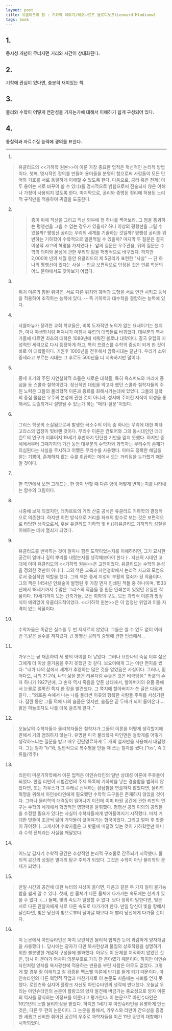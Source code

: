 ```yaml
---
layout: post
title: 유클리드의 창 : 기하학 이야기/레오나르드 믈로디노프(Leonard Mlodinow)
tags: book
---
```


## 1. 
동시성 개념이 무너지면 거리와 시간이 상대화된다.

## 2.
기학에 관심이 있다면, 충분히 재미있는 책.

## 3.
물리와 수학이 어떻게 연관성을 가지는가에 대해서 이해하기 쉽게 구성되어 있다.

## 4. 
통찰력과 자료수집 능력에 경의를 표한다.

- - -
 
1. 
> 유클리드의 <<기하학 원본>>이 이룬 가장 중요한 업적은 혁신적인 논리적 방법이다. 첫째, 명시적인 정의를 만들어 용어들을 분명히 함으로써 사람들이 모든 단어와 기호를 서로 동일하게 이해할 수 있도록 한다. 다음으로, 공리 혹은 전제( 이 두 용어는 서로 바꾸어 쓸 수 있다)를 명시적으로 밝힘으로써 진술되지 않은 이해나 가정이 사용되지 않도록 한다. 마지막으로, 공리와 증명된 정리에 허용된 노리적 규칙만을 적용하여 귀결을 도출한다.

2. 
>> 종이 위에 직선을 그리고 직선 외부에 점 하나를 찍어보라. 그 점을 통과하는 평행선을 그을 수 없는 경우가 있을까? 하나 이상의 평행선을 그릴 수 있을까? 평행선 공리는 우리의 세계를 기술하는 것일까? 평행성 공리릉 위반하는 기하학이 수학적으로 일관적일 수 있을까? 마지막 두 질문은 결국 이성적 사고의 혁명을 가져왔다ㅏ. 앞의 질문은 우주관을, 뒤의 질문은 수학의 의미와 본성에 관한 우리의 앎을 혁명적으로 바꾸었다. 하지만 2,000여 년의 세월 동안 유클리드의 제 5공리가 표현한 "사실" -- 단 하나의 평행선이 있다는 사실 -- 만큼 보편적으로 인정된 것은 인류 학문의 어느 분야에서도 찾아보기 어렵다.
 
3. 
> 위치 이론의 참된 위력은, 서로 다른 위치와 궤적과 도형을 서로 연관 시키고 등식을 적용하여 조작하는 능력에 있다. --  즉 기하학과 대수학을 결합하는 능력에 있다.
 
4. 
> 샤를마뉴가 장려한 교회 학교들은, 비록 도자적인 노의가 없는 요새이기는 했지만, 마치 야생화처럼 퍼져나가 마침내 유럽의 대학들로 바뀌었다. 대부분의 역사가들에 따르면 최초의 대학은 1088년에 세워진 볼로냐 대학이다. 결국 유럽의 지성적인 세력으로 다시 등장하게 하고, 특히 프랑스를 수학의 중심이 되게 한 것이 바로 이 대학들이다. 기원후 1000년을 전후해서 암흑시대는 끝난다. 우리가 소위 중세라고 부르는 시대는 그 후로도 500년을 더 지속하지만 말이다.

5. 
> 중세 후기의 주된 자연철학적 흐름은 새로운 대학들, 특히 옥스퍼드와 파리에 중심을 둔 스콜라 철학이었다. 정신적인 대립을 막고자 했던 스콜라 철학자들의 주된 노력은 그들의 물리학적 이론과 종료를 화해시키는데에 있었다. 그들의 철학의 중심 물음은 우주의 본성에 관한 것이 아니라, 성서에 주어진 지식이 이성을 통해서도 도출되거나 설명될 수 있는가 하는 "메타-질문"이었다.
 
6. 
> 그리스 학문의 소실됨으로써 발생한 극소수의 이득 중 하나는 무리에 대한 피타고라스의 입장이 빛바랜 것이다. 무리수 이론은 칸토어와 그의 동시대인인 데데킨트의 연구가 이루어지 19세기 후반까지 탄탄한 기반을 얻지 못했다. 하지만 중세에서부터 그때가지의 기간 동안 대부분의 수학자와 과학자는 무리수의 존재가 의심된다는 사실을 무시하고 어쨌든 무리수를 사용했다. 아마도 정확한 해답을 얻는 기쁨이, 존재하지 않는 수를 취급하는 데에서 오는 거리낌을 능가했기 때문일 것이다.
 
7. 
> 한 측면에서 보면 그래프는, 한 양이 변할 때 다른 양이 어떻게 변하는지를 나타내는 함수의 그림이다.

8. 
> 나중에 보게 되겠지만, 데카르트의 거리 산출 공식은 유클리드 기하학의 결정적으로 의존한다. 하지만 이런 방식으로 거리를 좌표의 함수로 보는 것은 보편적으로 타당한 생각으로서, 훗날 유클리드 기하학 및 비(非)유클리드 기하학의 성질을 이해하는 데에 열쇠가 되었다.

9. 
> 유클리드를 반박하는 것이 얼마나 힘든 도약이었는지를 이해하려면, 그가 묘사한 공간이 얼마나 깊이 뿌리를 내렸는지를 생각해보아야 한다ㅏ. 자신의 시대인 고대에 이미 유클리드의 <<기하학 원본>>은 고전이었다. 유클리드는 수학의 본성을 정의한 것만이 아니다. 그의 책은 교육과 자연철학에서 논리적 사고의 모범으로서 중심적인 역할을 했다. 그의 책은 중세 지성의 부활의 열쇠가 된 작품이다. 그의 책은 1454년 인쇄술이 발명된 후 가장 먼저 인쇄된 책들 중 하나이며, 1533년에서 18세기까지 수많은 그리스의 작품들 중 원문 인쇄본이 있었던 유일한 작품이다. 19세기까지 모든 건축가들, 모든 회화의 구도, 모든 과학적 이론과 방정식이 예외없이 유클리드적이었다. <<기하학 원본>>은 이 엄청난 위엄과 이룰 자격이 있는 작품이다.
 
10. 
> 수학자들은 똑같은 실수를 두 번 저지르지 않았다. 그들은 셀 수 없도 없이 여러 번 똑같은 실수를 저지렀다. // 평행선 공리의 증명에 관한 언급에서...
 
11. 
> 가우스는 곧 재혼하여 세 명의 아이를 더 낳았다. 그러나 요한나의 죽음 이후 삶은 그에게 더 이상 즐거움을 주지 못했던 것 같다. 보요이에게 그는 이런 편지를 썼다: "내가 나의 삶에서 세계가 추앙하는 많은 것을 얻었음은 사실이다. 그러나, 믿어다오, 나의 친구야, 나의 삶을 붉은 리본처럼 수놓은 것은 비극임을." 카를의 손자 하나가 1927년에, 그 손자 역시 죽음을 앞둔 상태에서, 할아버지의 유품 중에서 눈물로 얼룩진 쪽지 한 장을 발견했다. 그 쪽지에 할아버지가 쓴 글은 다음과 같다. : "외로움 속에서 나는 나를 둘러싼 이곳의 행복한 사람들 주위를 서성거린다. 잠깐 동안 그들 덕에 나의 슬픔은 잊지만, 슬픔은 곧 두배가 되어 돌아온다.... 맑은 하늘조차도 나를 더욱 슬프게 한다.."

12. 
> 오늘날의 수학자들과 물리학자들은 철학자가 그들의 이론을 어떻게 생각할지에 관해서 거의 염려하지 않는다. 유명한 미국 물리학자 파인먼은 철학게를 어떻게 생각하느냐는 질문을 받고 매우 간단명료하게 두 개의 철자만을 사용해서 대답했다. 그는 철자 "b"와, 일반적으로 복수형을 만들 때 쓰는 철자를 썼다.("bs", 즉 2류들/역주)

13. 
> 리만이 미분기하학에서 이룬 업적은 아인슈타인의 일반 상대성 이론에 주춧돌이 되었다. 만일 리만이 시험간연의 주제 목록에 기하학을 넣는 경솔함을 범하지 않았다면, 또는 가우스가 그 주레르 선택하는 황담함을 연출하지 않았다면, 물리학 혁명을 위해서 아인슈타인에게 필요했던 수학적 도구들은 존재하지 않았을 것이다. 그러나 물리학의 대격동이 일어나기 이전에 이미 타원 공간에 관한 리만의 연구는 수학의 세게에서 혁명적인 영향력을 발휘했다. 평행선 공리 이외의 공리들을 수정할 필요가 있다는 사실이 수학자들에게 받아들여지기 시작했다. 마치 거대한 밧줄이 조금씩 닮아 가닥들이 끊어져가는 형국이었다. 그리고 얼마 후 밧줄이 끊어졌다. 그제서야 수학자들은 그 밧줄에 매달려 있는 것이 기하학뿐만 아니라 수학 전체라는 사실을 깨달았다.

14. 
> 어느날 갑자기 수학적 공간은 추상적인 논리적 구조물로 간주되기 시작했다. 물리적 공간의 성질은 별개의 탐구 주제가 되었다. 그것은 수학이 아닌 물리학의 문제가 되었다.

15. 
> 만일 시간과 공간에 대한 뉴터의 사상이 옮다면, 다음과 같은 두 가지 일이 불가능함을 쉽게 알 수 있다. 첫째, 한 물체가 다른 물체에 다가가는 속도에는 한계가 있을 수 없다. (...) 둘째, 빛의 속도가 일정할 수 없다. 보다 정확히 말한다면, 빛은 서로 다른 관찰자에게 서로 다른 속도로 다가가야 한다. 만일 당신이 빛을 향해서 달린다면, 빛은 당신이 빛으로부터 달아날 때보다 더 빨리 당신에게 다가올 것이다.

16. 
> 이 논문에서 아인슈타인은 마치 보편적인 물리적 법칙인 듯이 과감하게 양자개념을 사용했다ㅏ. 당시에는 광자가 다만 복사현상과 물질의 상호작용을 설명하기 위한 불분명한 개념적 구성물에 불과했다. 아무도 이 문제를 지적하지 않았던 것은, 당시 이 분야가 어차피 의문부호로 가득 찬 분야였기 때문이다. 하지만 아인슈타인처럼 양자를 복사광선에 적용하는 만용을 부린 사람은 아무도 없었다. 그렇게 할 경우 잘 이해되고 잘 검증된 맥스웰 이론에 반기를 들게 되기 때문이다. 아인슈타인의 다른 혁명적 작업과 마찬가지로 이 논문도 처음에는 시뢰를 얻지 못했다. 로렌츠와 심지어 플랑크 자신도 아인슈타인의 생각에 반대했다. 오늘날 우리는 아인슈타인의 논문이 플랑크의 양자 발견에 버금가는 중요성으로 양자 이론의 역사를 장식하는 이정표를 이룬다고 평가한다. 이 논문으로 아인슈타인은 1921년의 노벨 물리학상을 받았다. 하지만 1세기 후 아인슈타인을 유명하게 만든 것은, 다른 두 편의 논문이다. 그 논문을 통해서, 가우스와 리만이 간으성을 증명한 새롭고 신비한 휘어진 공간의 우주로 과학자들을 이끈 11년 동안의 대항해가 시작되었다.

 